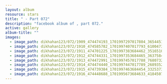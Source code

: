 ```yaml
---
layout: album
resource: stars
title: " - Part 072"
description: "facebook album of , part 072."
active: gallery
album-title: ""
images:
  - image_path: dikhahan123/072/1909_474474193_1701997297017804_3654451612242334672_n.jpg
  - image_path: dikhahan123/072/1910_474585782_1701997407017793_6100473037301550642_n.jpg
  - image_path: dikhahan123/072/1911_474701225_1701997383684462_3516510438792521572_n.jpg
  - image_path: dikhahan123/072/1912_474744331_1701997353684465_3637584784202501138_n.jpg
  - image_path: dikhahan123/072/1913_474472991_1701997457017788_7680732927954530426_n.jpg
  - image_path: dikhahan123/072/1914_474474440_1701997447017789_2689352436234815072_n.jpg
  - image_path: dikhahan123/072/1915_474739384_1701997463684454_3325373824016718014_n.jpg
  - image_path: dikhahan123/072/1916_474448688_1701995673684633_4184507293533040013_n.jpg
---
```

